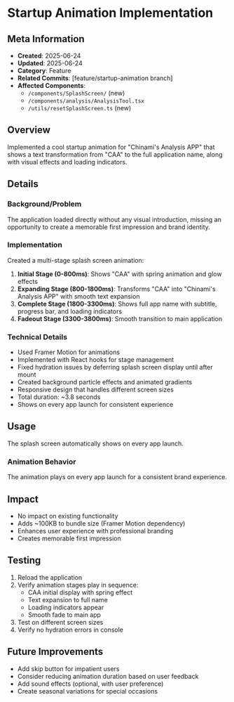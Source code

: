 # Startup Animation Implementation

## Meta Information
- **Created**: 2025-06-24
- **Updated**: 2025-06-24
- **Category**: Feature
- **Related Commits**: [feature/startup-animation branch]
- **Affected Components**: 
  - `/components/SplashScreen/` (new)
  - `/components/analysis/AnalysisTool.tsx`
  - `/utils/resetSplashScreen.ts` (new)

## Overview
Implemented a cool startup animation for "Chinami's Analysis APP" that shows a text transformation from "CAA" to the full application name, along with visual effects and loading indicators.

## Details
### Background/Problem
The application loaded directly without any visual introduction, missing an opportunity to create a memorable first impression and brand identity.

### Implementation
Created a multi-stage splash screen animation:
1. **Initial Stage (0-800ms)**: Shows "CAA" with spring animation and glow effects
2. **Expanding Stage (800-1800ms)**: Transforms "CAA" into "Chinami's Analysis APP" with smooth text expansion
3. **Complete Stage (1800-3300ms)**: Shows full app name with subtitle, progress bar, and loading indicators
4. **Fadeout Stage (3300-3800ms)**: Smooth transition to main application

### Technical Details
- Used Framer Motion for animations
- Implemented with React hooks for stage management
- Fixed hydration issues by deferring splash screen display until after mount
- Created background particle effects and animated gradients
- Responsive design that handles different screen sizes
- Total duration: ~3.8 seconds
- Shows on every app launch for consistent experience

## Usage
The splash screen automatically shows on every app launch.


### Animation Behavior
The animation plays on every app launch for a consistent brand experience.

## Impact
- No impact on existing functionality
- Adds ~100KB to bundle size (Framer Motion dependency)
- Enhances user experience with professional branding
- Creates memorable first impression

## Testing
1. Reload the application
2. Verify animation stages play in sequence:
   - CAA initial display with spring effect
   - Text expansion to full name
   - Loading indicators appear
   - Smooth fade to main app
3. Test on different screen sizes
4. Verify no hydration errors in console

## Future Improvements
- Add skip button for impatient users
- Consider reducing animation duration based on user feedback
- Add sound effects (optional, with user preference)
- Create seasonal variations for special occasions